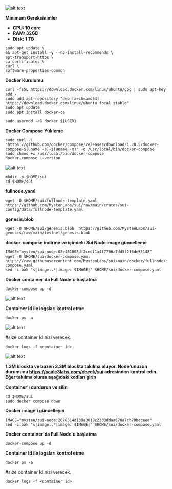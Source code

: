 ![alt text](https://i.hizliresim.com/48dj5c8.jpg)


**Minimum Gereksinimler**

- **CPU: 10 core**
- **RAM: 32GB**
- **Disk: 1 TB**

```
sudo apt update \
&& apt-get install -y --no-install-recommends \
apt-transport-https \
ca-certificates \
curl \
software-properties-common
```

**Docker Kurulumu**

```
curl -fsSL https://download.docker.com/linux/ubuntu/gpg | sudo apt-key add -
sudo add-apt-repository "deb [arch=amd64] https://download.docker.com/linux/ubuntu focal stable"
sudo apt update
sudo apt install docker-ce
```

```
sudo usermod -aG docker ${USER}
```

**Docker Compose Yükleme**

```
sudo curl -L "https://github.com/docker/compose/releases/download/1.28.5/docker-compose-$(uname -s)-$(uname -m)" -o /usr/local/bin/docker-compose
sudo chmod +x /usr/local/bin/docker-compose
docker-compose --version
```

![alt text](https://i.hizliresim.com/7ffpgc8.png)


```
mkdir -p $HOME/sui
cd $HOME/sui
```

**fullnode.yaml**

```
wget -O $HOME/sui/fullnode-template.yaml https://github.com/MystenLabs/sui/raw/main/crates/sui-config/data/fullnode-template.yaml
```

**genesis.blob**

```
wget -O $HOME/sui/genesis.blob  https://github.com/MystenLabs/sui-genesis/raw/main/testnet/genesis.blob
```

**docker-compose indirme ve içindeki Sui Node image güncelleme**

```
IMAGE="mysten/sui-node:02e461008df2cedf1a4f7766a7dd5f216de55148"
wget -O $HOME/sui/docker-compose.yaml https://raw.githubusercontent.com/MystenLabs/sui/main/docker/fullnode/docker-compose.yaml
sed -i.bak "s|image:.*|image: $IMAGE|" $HOME/sui/docker-compose.yaml
```


**Docker container'da Full Node'u başlatma**

```
docker-compose up -d
```

![alt text](https://i.hizliresim.com/bft8lmw.png)

**Container Id ile logsları kontrol etme**

```
docker ps -a
```

![alt text](https://i.hizliresim.com/5fiq98c.png)



#size container Id'nizi verecek.

```
docker logs -f <container id>
```

![alt text](https://i.hizliresim.com/9t4iyy9.png)


**1.3M blockta ve bazen 3.3M blockta takılma oluyor. Node'unuzun durumunu https://scale3labs.com/check/sui adresinden kontrol edin.
Eğer takılma olursa aşağıdaki kodları girin**


**Container'ı durdurun ve silin**

```
cd $HOME/sui
sudo docker compose down
```

**Docker image'i güncelleyin**

```
IMAGE="mysten/sui-node:2698314d139a3018c2333ddaa670a7cb70beceee"
sed -i.bak "s|image:.*|image: $IMAGE|" $HOME/sui/docker-compose.yaml
```

**Docker container'da Full Node'u başlatma**

```
docker-compose up -d
```


**Container Id ile logsları kontrol etme**

```
docker ps -a
```

#size container Id'nizi verecek.

```
docker logs -f <container id>
```


